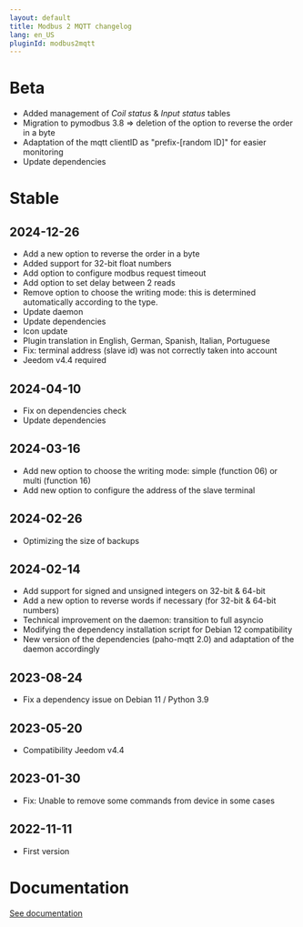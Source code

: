 ```yaml
---
layout: default
title: Modbus 2 MQTT changelog
lang: en_US
pluginId: modbus2mqtt
---
```


# Beta

- Added management of *Coil status* & *Input status* tables
- Migration to pymodbus 3.8 => deletion of the option to reverse the order in a byte
- Adaptation of the mqtt clientID as "prefix-[random ID]" for easier monitoring
- Update dependencies

# Stable

## 2024-12-26

- Add a new option to reverse the order in a byte
- Added support for 32-bit float numbers
- Add option to configure modbus request timeout
- Add option to set delay between 2 reads
- Remove option to choose the writing mode: this is determined automatically according to the type.
- Update daemon
- Update dependencies
- Icon update
- Plugin translation in English, German, Spanish, Italian, Portuguese
- Fix: terminal address (slave id) was not correctly taken into account
- Jeedom v4.4 required

## 2024-04-10

- Fix on dependencies check
- Update dependencies

## 2024-03-16

- Add new option to choose the writing mode: simple (function 06) or multi (function 16)
- Add new option to configure the address of the slave terminal

## 2024-02-26

- Optimizing the size of backups

## 2024-02-14

- Add support for signed and unsigned integers on 32-bit & 64-bit
- Add a new option to reverse words if necessary (for 32-bit & 64-bit numbers)
- Technical improvement on the daemon: transition to full asyncio
- Modifying the dependency installation script for Debian 12 compatibility
- New version of the dependencies (paho-mqtt 2.0) and adaptation of the daemon accordingly

## 2023-08-24

- Fix a dependency issue on Debian 11 / Python 3.9

## 2023-05-20

- Compatibility Jeedom v4.4

## 2023-01-30

- Fix: Unable to remove some commands from device in some cases

## 2022-11-11

- First version

# Documentation

[See documentation]({{site.baseurl}}/{{page.pluginId}}/{{page.lang}})
